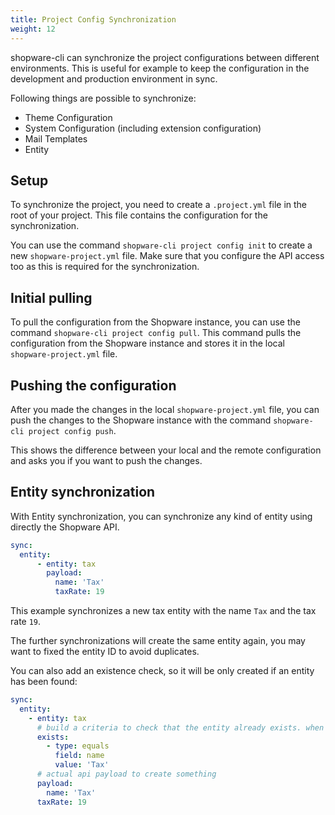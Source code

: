 ```yaml
---
title: Project Config Synchronization
weight: 12
---
```


shopware-cli can synchronize the project configurations between different environments. This is useful for example to keep the configuration in the development and production environment in sync.

Following things are possible to synchronize:

- Theme Configuration
- System Configuration (including extension configuration)
- Mail Templates
- Entity

## Setup

To synchronize the project, you need to create a `.project.yml` file in the root of your project. This file contains the configuration for the synchronization.

You can use the command `shopware-cli project config init` to create a new `shopware-project.yml` file. Make sure that you configure the API access too as this is required for the synchronization.

## Initial pulling

To pull the configuration from the Shopware instance, you can use the command `shopware-cli project config pull`. This command pulls the configuration from the Shopware instance and stores it in the local `shopware-project.yml` file.

## Pushing the configuration

After you made the changes in the local `shopware-project.yml` file, you can push the changes to the Shopware instance with the command `shopware-cli project config push`.

This shows the difference between your local and the remote configuration and asks you if you want to push the changes.

## Entity synchronization

With Entity synchronization, you can synchronize any kind of entity using directly the Shopware API.

```yaml
sync:
  entity:
      - entity: tax
        payload:
          name: 'Tax'
          taxRate: 19
```

This example synchronizes a new tax entity with the name `Tax` and the tax rate `19`.

The further synchronizations will create the same entity again, you may want to fixed the entity ID to avoid duplicates.

You can also add an existence check, so it will be only created if an entity has been found:

```yaml
sync:
  entity:
    - entity: tax
      # build a criteria to check that the entity already exists. when exists this will be skipped
      exists:
        - type: equals
          field: name
          value: 'Tax'
      # actual api payload to create something
      payload:
        name: 'Tax'
      taxRate: 19
```
